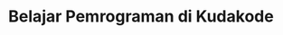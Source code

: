 ---
title: "Belajar Pemrograman di Kudakode"
description: "Tempat belajar pemrograman dengan mudah dan materi lengkap"
---